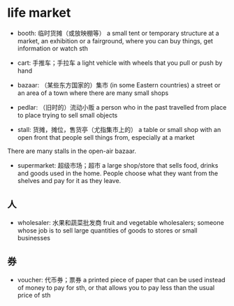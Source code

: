 # life market

- booth: 临时货摊（或放映棚等） a small tent or temporary structure at a market, an exhibition or a fairground, where you can buy things, get information or watch sth
- cart: 手推车；手拉车 a light vehicle with wheels that you pull or push by hand

- bazaar: （某些东方国家的）集市 (in some Eastern countries) a street or an area of a town where there are many small shops
- pedlar: （旧时的）流动小贩 a person who in the past travelled from place to place trying to sell small objects
- stall: 货摊，摊位，售货亭（尤指集市上的） a table or small shop with an open front that people sell things from, especially at a market

There are many stalls in the open-air bazaar.

- supermarket: 超级市场；超市 a large shop/store that sells food, drinks and goods used in the home. People choose what they want from the shelves and pay for it as they leave.

## 人

- wholesaler: 水果和蔬菜批发商 fruit and vegetable wholesalers; someone whose job is to sell large quantities of goods to stores or small businesses

## 券

- voucher: 代币券；票券 a printed piece of paper that can be used instead of money to pay for sth, or that allows you to pay less than the usual price of sth
